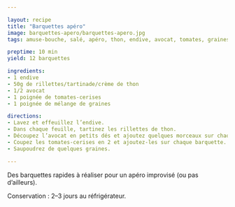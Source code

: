 ```yaml
---

layout: recipe
title: "Barquettes apéro"
image: barquettes-apero/barquettes-apero.jpg
tags: amuse-bouche, salé, apéro, thon, endive, avocat, tomates, graines, rapide, facile

preptime: 10 min
yield: 12 barquettes

ingredients:
- 1 endive
- 50g de rillettes/tartinade/crème de thon
- 1/2 avocat
- 1 poignée de tomates-cerises
- 1 poignée de mélange de graines

directions:
- Lavez et effeuillez l’endive.
- Dans chaque feuille, tartinez les rillettes de thon.
- Découpez l’avocat en petits dés et ajoutez quelques morceaux sur chaque barquette.
- Coupez les tomates-cerises en 2 et ajoutez-les sur chaque barquette.
- Saupoudrez de quelques graines.

---
```


Des barquettes rapides à réaliser pour un apéro improvisé (ou pas d’ailleurs). 

Conservation&nbsp;: 2–3 jours au réfrigérateur.